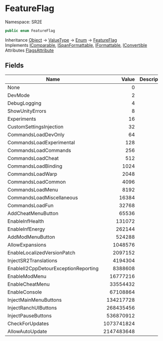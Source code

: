 # FeatureFlag

Namespace: SR2E

```csharp
public enum FeatureFlag
```

Inheritance [Object](https://docs.microsoft.com/en-us/dotnet/api/system.object) → [ValueType](https://docs.microsoft.com/en-us/dotnet/api/system.valuetype) → [Enum](https://docs.microsoft.com/en-us/dotnet/api/system.enum) → [FeatureFlag](/docs/dev/api/sr2e/featureflag)<br />
Implements [IComparable](https://docs.microsoft.com/en-us/dotnet/api/system.icomparable), [ISpanFormattable](https://docs.microsoft.com/en-us/dotnet/api/system.ispanformattable), [IFormattable](https://docs.microsoft.com/en-us/dotnet/api/system.iformattable), [IConvertible](https://docs.microsoft.com/en-us/dotnet/api/system.iconvertible)<br />
Attributes [FlagsAttribute](https://docs.microsoft.com/en-us/dotnet/api/system.flagsattribute)

## Fields

| Name | Value | Description |
| --- | --: | --- |
| None | 0 |  |
| DevMode | 2 |  |
| DebugLogging | 4 |  |
| ShowUnityErrors | 8 |  |
| Experiments | 16 |  |
| CustomSettingsInjection | 32 |  |
| CommandsLoadDevOnly | 64 |  |
| CommandsLoadExperimental | 128 |  |
| CommandsLoadCommands | 256 |  |
| CommandsLoadCheat | 512 |  |
| CommandsLoadBinding | 1024 |  |
| CommandsLoadWarp | 2048 |  |
| CommandsLoadCommon | 4096 |  |
| CommandsLoadMenu | 8192 |  |
| CommandsLoadMiscellaneous | 16384 |  |
| CommandsLoadFun | 32768 |  |
| AddCheatMenuButton | 65536 |  |
| EnableInfHealth | 131072 |  |
| EnableInfEnergy | 262144 |  |
| AddModMenuButton | 524288 |  |
| AllowExpansions | 1048576 |  |
| EnableLocalizedVersionPatch | 2097152 |  |
| InjectSR2Translations | 4194304 |  |
| EnableIl2CppDetourExceptionReporting | 8388608 |  |
| EnableModMenu | 16777216 |  |
| EnableCheatMenu | 33554432 |  |
| EnableConsole | 67108864 |  |
| InjectMainMenuButtons | 134217728 |  |
| InjectRanchUIButtons | 268435456 |  |
| InjectPauseButtons | 536870912 |  |
| CheckForUpdates | 1073741824 |  |
| AllowAutoUpdate | 2147483648 |  |

